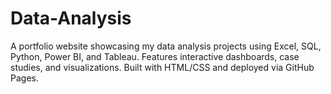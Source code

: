 # Data-Analysis
A portfolio website showcasing my data analysis projects using Excel, SQL, Python, Power BI, and Tableau. Features interactive dashboards, case studies, and visualizations. Built with HTML/CSS and deployed via GitHub Pages.

